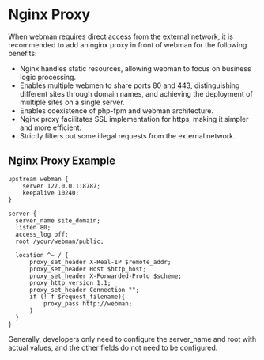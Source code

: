 # Nginx Proxy

When webman requires direct access from the external network, it is recommended to add an nginx proxy in front of webman for the following benefits:

- Nginx handles static resources, allowing webman to focus on business logic processing.
- Enables multiple webmen to share ports 80 and 443, distinguishing different sites through domain names, and achieving the deployment of multiple sites on a single server.
- Enables coexistence of php-fpm and webman architecture.
- Nginx proxy facilitates SSL implementation for https, making it simpler and more efficient.
- Strictly filters out some illegal requests from the external network.

## Nginx Proxy Example
```nginx
upstream webman {
    server 127.0.0.1:8787;
    keepalive 10240;
}

server {
  server_name site_domain;
  listen 80;
  access_log off;
  root /your/webman/public;

  location ^~ / {
      proxy_set_header X-Real-IP $remote_addr;
      proxy_set_header Host $http_host;
      proxy_set_header X-Forwarded-Proto $scheme;
      proxy_http_version 1.1;
      proxy_set_header Connection "";
      if (!-f $request_filename){
          proxy_pass http://webman;
      }
  }
}
```

Generally, developers only need to configure the server_name and root with actual values, and the other fields do not need to be configured.
